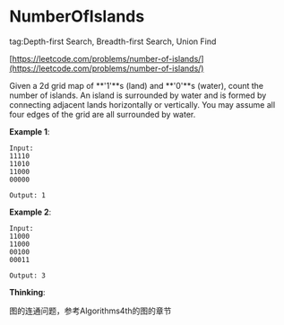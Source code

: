 # NumberOfIslands #

tag:Depth-first Search, Breadth-first Search, Union Find

[https://leetcode.com/problems/number-of-islands/](https://leetcode.com/problems/number-of-islands/)

Given a 2d grid map of **'1'**s (land) and **'0'**s (water), count the number of islands. An island is surrounded by water and is formed by connecting adjacent lands horizontally or vertically. You may assume all four edges of the grid are all surrounded by water.

**Example 1**:

	Input:
	11110
	11010
	11000
	00000

	Output: 1
**Example 2**:

	Input:
	11000
	11000
	00100
	00011
	
	Output: 3

**Thinking**:

图的连通问题，参考Algorithms4th的图的章节